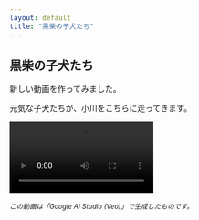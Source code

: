 ```yaml
---
layout: default
title: "黒柴の子犬たち"
---
```


<article class="post-content">
  <h2>黒柴の子犬たち</h2>

  <p>新しい動画を作ってみました。</p>
  <p>元気な子犬たちが、小川をこちらに走ってきます。</p>
  
  <video width="50%" controls>
    <source src="/kurisiba.mp4" type="video/mp4">
    お使いのブラウザは動画の再生に対応していません。
  </video>
  
  <p><small><em>この動画は「Google AI Studio (Veo)」で生成したものです。</em></small></p>
</article>
